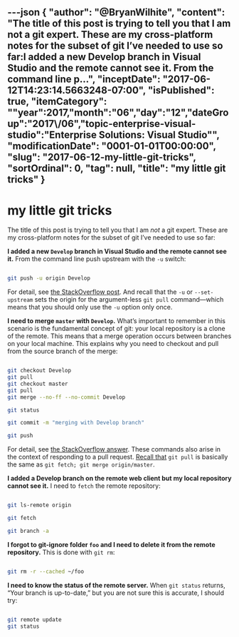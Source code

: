 ---json
{
  "author": "@BryanWilhite",
  "content": "The title of this post is trying to tell you that I am not a git expert. These are my cross-platform notes for the subset of git I’ve needed to use so far:I added a new Develop branch in Visual Studio and the remote cannot see it. From the command line p...",
  "inceptDate": "2017-06-12T14:23:14.5663248-07:00",
  "isPublished": true,
  "itemCategory": "\"year\":2017,\"month\":\"06\",\"day\":\"12\",\"dateGroup\":\"2017\\/06\",\"topic-enterprise-visual-studio\":\"Enterprise Solutions: Visual Studio\"",
  "modificationDate": "0001-01-01T00:00:00",
  "slug": "2017-06-12-my-little-git-tricks",
  "sortOrdinal": 0,
  "tag": null,
  "title": "my little git tricks"
}
---

# my little git tricks

The title of this post is trying to tell you that I am _not_ a git expert. These are my cross-platform notes for the subset of git I’ve needed to use so far:

**I added a new `Develop` branch in Visual Studio and the remote cannot see it.** From the command line push upstream with the `-u` switch:

```bash

git push -u origin Develop

```

For detail, see [the StackOverflow post](https://stackoverflow.com/questions/2765421/how-do-i-push-a-new-local-branch-to-a-remote-git-repository-and-track-it-too). And recall that the `-u` or `--set-upstream` sets the origin for the argument-less `git pull` command—which means that you should only use the `-u` option only once.

**I need to merge `master` with `Develop`.** What’s important to remember in this scenario is the fundamental concept of git: your local repository is a clone of the remote. This means that a merge operation occurs between branches on your local machine. This explains why you need to checkout and pull from the source branch of the merge:

```bash

git checkout Develop
git pull
git checkout master
git pull
git merge --no-ff --no-commit Develop

git status

git commit -m "merging with Develop branch"

git push

```

For detail, see [the StackOverflow answer](https://stackoverflow.com/a/29048781/22944). These commands also arise in the context of responding to a pull request. [Recall that](https://stackoverflow.com/questions/7200614/how-to-merge-remote-master-to-local-branch) `git pull` is basically the same as `git fetch; git merge origin/master`.

**I added a Develop branch on the remote web client but my local repository cannot see it.** I need to `fetch` the remote repository:

```bash

git ls-remote origin

git fetch

git branch -a

```

**I forgot to git-ignore folder `foo` and I need to delete it from the remote repository.** This is done with `git rm`:

```bash

git rm -r --cached ~/foo

```

**I need to know the status of the remote server.** When `git status` returns, “Your branch is up-to-date,” but you are not sure this is accurate, I should try:

```bash

git remote update
git status

```
